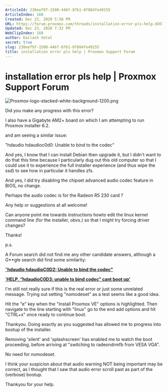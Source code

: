 ```yaml
---
ArticleId: 230eef97-1500-446f-87b1-0f884fe49155
ArticleIndex: 168
Created: Dec 23, 2020 5:58 PM
URL: https://forum.proxmox.com/threads/installation-error-pls-help.69578/
Updated: Dec 23, 2020 7:32 PM
WebClipIndex: 168
author: Kailash Vetal
secret: true
slug: 230eef97-1500-446f-87b1-0f884fe49155
title: installation error pls help | Proxmox Support Forum
---
```

#  installation error pls help | Proxmox Support Forum
![Proxmox-logo-stacked-white-background-1200.png](168%205eb58dc8dbda49718b6ee8c8042e3c29/Proxmox-logo-stacked-white-background-1200.png)

Did you make any progress with this error?

I also have a Gigabyte AM2+ board on which I am attempting to run Proxmox installer 6.2.

and am seeing a similar issue:

"hdaudio hdaudioc0d0: Unable to bind to the codec"

And yes, I know that I can install Debian then upgrade it, but I didn't want to do that this time because I particularly dug out this old computer so that I could use it to experience the full installer experience (and thus wipe the ssd) to see how in particular it handles zfs.

And yes, I did try disabling the chipset advanced audio codec feature in BIOS, no change.

Perhaps the audio codec is for the Radeon R5 230 card ?

Any help or suggestions at all welcome!

Can anyone point me towards instructions howto edit the linux kernel command line (for the installer, obvs.) so that I might try forcing driver changes?

Thanks!

p.s.

A Forum search did not find me any other candidate answers, although a G**gle search did find some similarity:

["**hdaudio hdaudioC0D2: Unable to bind the codec"**](https://ubuntuforums.org/showthread.php?t=2437409)

['**HELP, “hdaudioC0D3: unable to bind codec” cant boot up'**](https://askubuntu.com/questions/1160174/help-hdaudioc0d3-unable-to-bind-codec-cant-boot-up)

I'm still not really sure if this is the real error or just some unrelated message. Trying out setting "nomodeset" as a test seems like a good idea.

Hit the "e" key when the "Install Proxmox VE" options is highlighted. Then navigate to the line starting with "linux" go to the end add options and hit "CTRL+x" once ready to continue boot.

Thankyou. Doing exactly as you suggested has allowed me to progress into bootup of the installer.

Removing 'silent' and 'splashscreen' has enabled me to watch the boot proceeding, before arriving at "switching to radeondrmfb from VESA VGA".

No need for nomodeset.

I think your suspicion about that audio warning NOT being important may be correct, as I thought that I saw that audio error scroll past as part of the (verbose) bootup.

Thankyou for your help.
